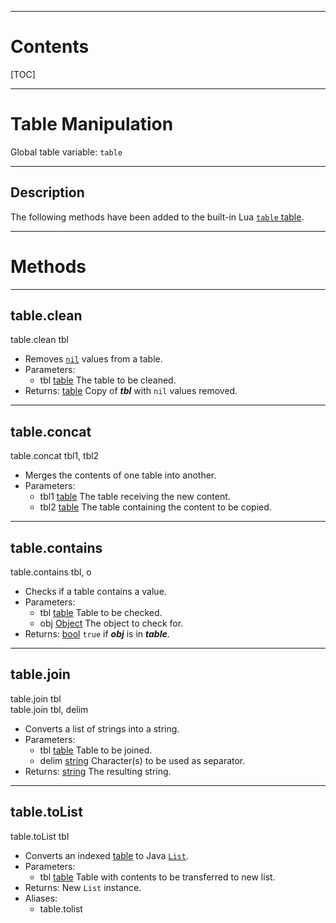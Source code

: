 
---
# Contents

[TOC]


---
# Table Manipulation

Global table variable: `table`


---
## Description

The following methods have been added to the built-in Lua
[`table` table](https://www.lua.org/manual/5.3/manual.html#6.6).

---
# Methods


---
## table.clean
<div class="function">
    table.clean <span class="paramlist">tbl</span>
</div>

- Removes [`nil`][LuaNil] values from a table.
- Parameters:
    - <span class="param">tbl</span>
      <span class="datatype">[table][LuaTable]</span>
      The table to be cleaned.
- Returns:
  <span class="datatype">[table][LuaTable]</span>
  Copy of ___tbl___ with `nil` values removed.


---
## table.concat
<div class="function">
    table.concat <span class="paramlist">tbl1, tbl2</span>
</div>

- Merges the contents of one table into another.
- Parameters:
    - <span class="param">tbl1</span>
      <span class="datatype">[table][LuaTable]</span>
      The table receiving the new content.
    - <span class="param">tbl2</span>
      <span class="datatype">[table][LuaTable]</span>
      The table containing the content to be copied.


---
## table.contains
<div class="function">
    table.contains <span class="paramlist">tbl, o</span>
</div>

- Checks if a table contains a value.
- Parameters:
    - <span class="param">tbl</span>
      <span class="datatype">[table][LuaTable]</span>
      Table to be checked.
    - <span class="param">obj</span>
      <span class="datatype">[Object][java.lang.Object]</span>
      The object to check for.
- Returns:
  <span class="datatype">[bool][LuaBoolean]</span>
  `true` if ___obj___ is in ___table___.


---
## table.join
<div class="function">
    table.join <span class="paramlist">tbl</span>
</div>
<div class="function">
    table.join <span class="paramlist">tbl, delim</span>
</div>

- Converts a list of strings into a string.
- Parameters:
    - <span class="param">tbl</span>
      <span class="datatype">[table][LuaTable]</span>
      Table to be joined.
    - <span class="param">delim</span>
      <span class="datatype">[string][LuaString]</span>
      Character(s) to be used as separator.
- Returns:
  <span class="datatype">[string][LuaString]</span>
  The resulting string.


---
## table.toList
<div class="function">
    table.toList <span class="paramlist">tbl</span>
</div>

- Converts an indexed [table][LuaTable] to Java [`List`][java.util.List].
- Parameters:
    - <span class="param">tbl</span>
      <span class="datatype">[table][LuaTable]</span>
      Table with contents to be transferred to new list.
- Returns: New `List` instance.
- Aliases:
    - <span class="alias">table.tolist</span>


[java.lang.Object]: https://docs.oracle.com/en/java/javase/11/docs/api/java.base/java/lang/Object.html
[java.util.List]: https://docs.oracle.com/en/java/javase/11/docs/api/java.base/java/util/List.html

[LuaBoolean]: http://luaj.org/luaj/3.0/api/org/luaj/vm2/LuaBoolean.html
[LuaNil]: http://luaj.org/luaj/3.0/api/org/luaj/vm2/LuaNil.html
[LuaString]: http://luaj.org/luaj/3.0/api/org/luaj/vm2/LuaString.html
[LuaTable]: http://luaj.org/luaj/3.0/api/org/luaj/vm2/LuaTable.html
